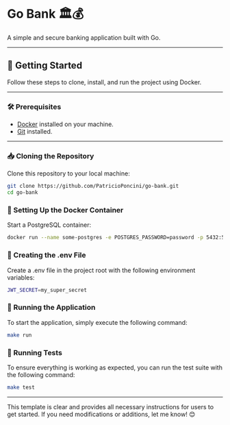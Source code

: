 # Go Bank 🏛️💰

A simple and secure banking application built with Go.

---

## 🚀 Getting Started

Follow these steps to clone, install, and run the project using Docker.

---

### 🛠 Prerequisites

- [Docker](https://www.docker.com/) installed on your machine.
- [Git](https://git-scm.com/) installed.

---

### 📥 Cloning the Repository

Clone this repository to your local machine:

```bash
git clone https://github.com/PatricioPoncini/go-bank.git
cd go-bank
```

### 🐳 Setting Up the Docker Container
Start a PostgreSQL container:
```bash
docker run --name some-postgres -e POSTGRES_PASSWORD=password -p 5432:5432 -d postgres
```

### 📄 Creating the .env File
Create a .env file in the project root with the following environment variables:
```bash
JWT_SECRET=my_super_secret
```

### 🔧 Running the Application
To start the application, simply execute the following command:
```bash
make run
```

### 🔬 Running Tests
To ensure everything is working as expected, you can run the test suite with the following command:
```bash
make test
```

---

This template is clear and provides all necessary instructions for users to get started. If you need modifications or additions, let me know! 😊